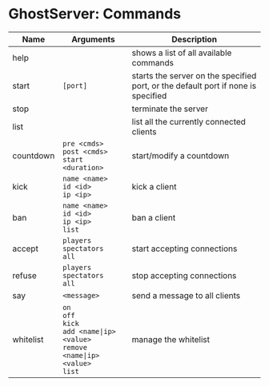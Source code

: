 <!-- markdownlint-disable MD033 -->

# GhostServer: Commands

|Name|Arguments|Description|
|----|---------|-----------|
|help||shows a list of all available commands|
|start|`[port]`|starts the server on the specified port, or the default port if none is specified|
|stop||terminate the server|
|list||list all the currently connected clients|
|countdown|`pre <cmds>`<br/>`post <cmds>`<br/>`start <duration>`|start/modify a countdown|
|kick|`name <name>`<br/>`id <id>`<br/>`ip <ip>`|kick a client|
|ban|`name <name>`<br/>`id <id>`<br/>`ip <ip>`<br/>`list`|ban a client|
|accept|`players`<br/>`spectators`<br/>`all`|start accepting connections|
|refuse|`players`<br/>`spectators`<br/>`all`|stop accepting connections|
|say|`<message>`|send a message to all clients|
|whitelist|`on`<br/>`off`<br/>`kick`<br/>`add <name\|ip> <value>`<br/>`remove <name\|ip> <value>`<br/>`list`|manage the whitelist|
